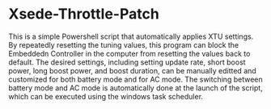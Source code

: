 # Xsede-Throttle-Patch
This is a simple Powershell script that automatically applies XTU settings. By repeatedly resetting the tuning values, this program can block the Embeddedn Controller in the computer from resetting the values back to default. The desired settings, including setting update rate, short boost power, long boost power, and boost duration, can be manually editted and customized for both battery mode and for AC mode. The switching between battery mode and AC mode is automatically done at the launch of the script, which can be executed using the windows task scheduler.
